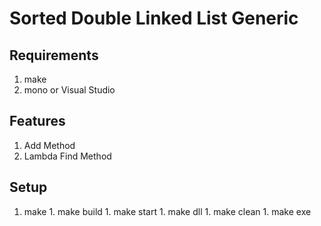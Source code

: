 # Sorted Double Linked List Generic

## Requirements
  1. make
  2. mono or Visual Studio

## Features
  1. Add Method
  2. Lambda Find Method

## Setup
  1. make
    1. make build
    1. make start
    1. make dll
    1. make clean
    1. make exe
